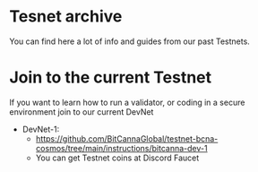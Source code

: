 # Tesnet archive

You can find here a lot of info and guides from our past Testnets. 


# Join to the current Testnet

If you want to learn how to run a validator, or coding in a secure environment join to our current DevNet

* DevNet-1: 
   - https://github.com/BitCannaGlobal/testnet-bcna-cosmos/tree/main/instructions/bitcanna-dev-1
   - You can get Testnet coins at Discord Faucet
